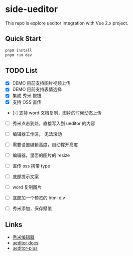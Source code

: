 # side-ueditor

This repo is explore ueditor integration with Vue 2.x project.

## Quick Start

```bash
pnpm install
pnpm run dev
```

## TODO List

- [x] DEMO 目前支持图片视频上传
- [x] DEMO 目前支持表情选择
- [x] 集成 秀米 按钮
- [x] 支持 OSS 直传
- [-] 支持 word 文档复制，图片的时候动态上传
- [ ] 秀米点击到处，直接写入到 ueditor 的内容

- [ ] 编辑器工作区， 无法滚动
- [ ] 需要设置编辑高度，自动撑开高度
- [ ] 编辑器，里面的图片的 resize
- [ ] 直传 oss 携带 type
- [ ] 底部提示文案
- [ ] word 复制图片
- [ ] 底部加一个预览的 html div
- [ ] 秀米添加，保存赋值

## Links

- [秀米编辑器](https://ent.xiumi.us/ueditor/index.html)
- [ueditor docs](https://fex-team.github.io/ueditor)
- [ueditor-plus](https://github.com/modstart-lib/ueditor-plus)

